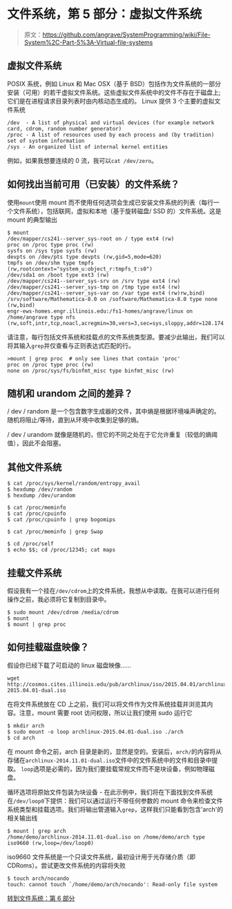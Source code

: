 # 文件系统，第 5 部分：虚拟文件系统

> 原文：<https://github.com/angrave/SystemProgramming/wiki/File-System%2C-Part-5%3A-Virtual-file-systems>

## 虚拟文件系统

POSIX 系统，例如 Linux 和 Mac OSX（基于 BSD）包括作为文件​​系统的一部分安装（可用）的若干虚拟文件系统。这些虚拟文件系统中的文件不存在于磁盘上;它们是在进程请求目录列表时由内核动态生成的。 Linux 提供 3 个主要的虚拟文件系统

```
/dev  - A list of physical and virtual devices (for example network card, cdrom, random number generator)
/proc - A list of resources used by each process and (by tradition) set of system information
/sys - An organized list of internal kernel entities 
```

例如，如果我想要连续的 0 流，我可以`cat /dev/zero`。

## 如何找出当前可用（已安装）的文件系统？

使用`mount`使用 mount 而不使用任何选项会生成已安装文件系统的列表（每行一个文件系统），包括联网，虚拟和本地（基于旋转磁盘/ SSD 的）文件系统。这是 mount 的典型输出

```
$ mount
/dev/mapper/cs241--server_sys-root on / type ext4 (rw)
proc on /proc type proc (rw)
sysfs on /sys type sysfs (rw)
devpts on /dev/pts type devpts (rw,gid=5,mode=620)
tmpfs on /dev/shm type tmpfs (rw,rootcontext="system_u:object_r:tmpfs_t:s0")
/dev/sda1 on /boot type ext3 (rw)
/dev/mapper/cs241--server_sys-srv on /srv type ext4 (rw)
/dev/mapper/cs241--server_sys-tmp on /tmp type ext4 (rw)
/dev/mapper/cs241--server_sys-var on /var type ext4 (rw)rw,bind)
/srv/software/Mathematica-8.0 on /software/Mathematica-8.0 type none (rw,bind)
engr-ews-homes.engr.illinois.edu:/fs1-homes/angrave/linux on /home/angrave type nfs (rw,soft,intr,tcp,noacl,acregmin=30,vers=3,sec=sys,sloppy,addr=128.174.252.102) 
```

请注意，每行包括文件系统和挂载点的文件系统类型源。要减少此输出，我们可以将其输入`grep`并仅查看与正则表达式匹配的行。

```
>mount | grep proc  # only see lines that contain 'proc'
proc on /proc type proc (rw)
none on /proc/sys/fs/binfmt_misc type binfmt_misc (rw) 
```

## 随机和 urandom 之间的差异？

/ dev / random 是一个包含数字生成器的文件，其中熵是根据环境噪声确定的。随机将阻止/等待，直到从环境中收集到足够的熵。

/ dev / urandom 就像是随机的，但它的不同之处在于它允许重复（较低的熵阈值），因此不会阻塞。

## 其他文件系统

```
$ cat /proc/sys/kernel/random/entropy_avail
$ hexdump /dev/random
$ hexdump /dev/urandom

$ cat /proc/meminfo
$ cat /proc/cpuinfo
$ cat /proc/cpuinfo | grep bogomips

$ cat /proc/meminfo | grep Swap

$ cd /proc/self
$ echo $$; cd /proc/12345; cat maps 
```

## 挂载文件系统

假设我有一个挂在`/dev/cdrom`上的文件系统，我想从中读取。在我可以进行任何操作之前，我必须将它复制到目录中。

```
$ sudo mount /dev/cdrom /media/cdrom
$ mount
$ mount | grep proc 
```

## 如何挂载磁盘映像？

假设你已经下载了可启动的 linux 磁盘映像......

```
wget http://cosmos.cites.illinois.edu/pub/archlinux/iso/2015.04.01/archlinux-2015.04.01-dual.iso 
```

在将文件系统放在 CD 上之前，我们可以将文件作为文件系统挂载并浏览其内容。注意，mount 需要 root 访问权限，所以让我们使用 sudo 运行它

```
$ mkdir arch
$ sudo mount -o loop archlinux-2015.04.01-dual.iso ./arch
$ cd arch 
```

在 mount 命令之前，arch 目录是新的，显然是空的。安装后，`arch/`的内容将从存储在`archlinux-2014.11.01-dual.iso`文件中的文件系统中的文件和目录中提取。 `loop`选项是必需的，因为我们要挂载常规文件而不是块设备，例如物理磁盘。

循环选项将原始文件包装为块设备 - 在此示例中，我们将在下面找到文件系统在`/dev/loop0`下提供：我们可以通过运行不带任何参数的 mount 命令来检查文件系统类型和挂载选项。我们将输出管道输入`grep`，这样我们只能看到包含'arch'的相关输出线

```
$ mount | grep arch
/home/demo/archlinux-2014.11.01-dual.iso on /home/demo/arch type iso9660 (rw,loop=/dev/loop0) 
```

iso9660 文件系统是一个只读文件系统，最初设计用于光存储介质（即 CDRoms）。尝试更改文件系统的内容将失败

```
$ touch arch/nocando
touch: cannot touch `/home/demo/arch/nocando': Read-only file system 
```

[转到文件系统：第 6 部分](https://github.com/angrave/SystemProgramming/wiki/File-System,-Part-6:-Memory-mapped-files-and-Shared-memory)